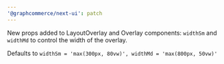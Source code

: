 ```yaml
---
'@graphcommerce/next-ui': patch
---
```


New props added to LayoutOverlay and Overlay components: `widthSm` and `widthMd` to control the width of the overlay.

Defaults to `widthSm = 'max(300px, 80vw)', widthMd = 'max(800px, 50vw)'`
